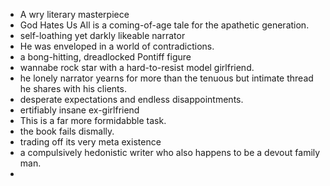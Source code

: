 

- A wry literary masterpiece
- God Hates Us All is a coming-of-age tale for the apathetic generation.
- self-loathing yet darkly likeable narrator 
- He was enveloped in a world of contradictions.
- a bong-hitting, dreadlocked Pontiff figure
- wannabe rock star with a hard-to-resist model girlfriend.
- he lonely narrator yearns for more than the tenuous but intimate thread he shares with his clients.
- desperate expectations and endless disappointments.
- ertifiably insane ex-girlfriend
- This is a far more formidabble task.
-  the book fails dismally.
-  trading off its very meta existence
-  a compulsively hedonistic writer who also happens to be a devout family man.
- 